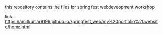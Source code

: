 this repository contains the files for spring fest webdeveopment workshop

link : https://amitkumar9199.github.io/springfest_web/my%20portfolio%20website/home.html
